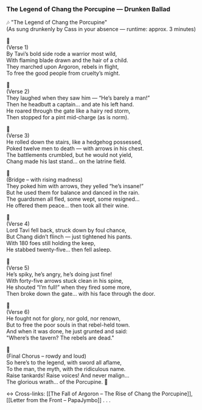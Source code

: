 ### The Legend of Chang the Porcupine — Drunken Ballad

🎶 "The Legend of Chang the Porcupine"  
(As sung drunkenly by Cass in your absence — runtime: approx. 3 minutes)

🎵  
 (Verse 1)  
 By Tavi’s bold side rode a warrior most wild,  
 With flaming blade drawn and the hair of a child.  
 They marched upon Argoron, rebels in flight,  
 To free the good people from cruelty’s might.  

🎵  
 (Verse 2)  
 They laughed when they saw him — “He’s barely a man!”  
 Then he headbutt a captain… and ate his left hand.  
 He roared through the gate like a hairy red storm,  
 Then stopped for a pint mid-charge (as is norm).  

🎵  
 (Verse 3)  
 He rolled down the stairs, like a hedgehog possessed,  
 Poked twelve men to death — with arrows in his chest.  
 The battlements crumbled, but he would not yield,  
 Chang made his last stand… on the latrine field.  

🎵  
 (Bridge – with rising madness)  
 They poked him with arrows, they yelled “he’s insane!”  
 But he used them for balance and danced in the rain.  
 The guardsmen all fled, some wept, some resigned…  
 He offered them peace… then took all their wine.  

🎵  
 (Verse 4)  
 Lord Tavi fell back, struck down by foul chance,  
 But Chang didn’t flinch — just tightened his pants.  
 With 180 foes still holding the keep,  
 He stabbed twenty-five… then fell asleep.  

🎵  
 (Verse 5)  
 He’s spiky, he’s angry, he’s doing just fine!  
 With forty-five arrows stuck clean in his spine,  
 He shouted “I’m full!” when they fired some more,  
 Then broke down the gate… with his face through the door.  

🎵  
 (Verse 6)  
 He fought not for glory, nor gold, nor renown,  
 But to free the poor souls in that rebel-held town.  
 And when it was done, he just grunted and said:  
 "Where’s the tavern? The rebels are dead."  

🎵  
 (Final Chorus – rowdy and loud)  
 So here’s to the legend, with sword all aflame,  
 To the man, the myth, with the ridiculous name.  
 Raise tankards! Raise voices! And never malign…  
 The glorious wrath… of the Porcupine. 🍻

↔ Cross-links: [[The Fall of Argoron – The Rise of Chang the Porcupine]], [[Letter from the Front – PapaJymbo]]
.
.
.
